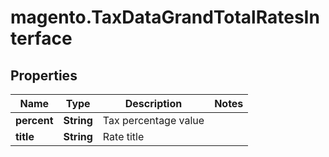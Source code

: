 # magento.TaxDataGrandTotalRatesInterface

## Properties
Name | Type | Description | Notes
------------ | ------------- | ------------- | -------------
**percent** | **String** | Tax percentage value | 
**title** | **String** | Rate title | 


